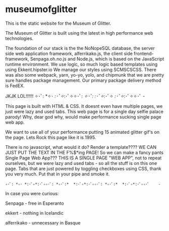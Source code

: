 # museumofglitter
This is the static website for the Museum of Glitter. 

The Museum of Glitter is built using the latest in high performance web
technologies.

The foundation of our stack is the the NoNopeSQL database,
the server side web application framework, alferrikako.js,
the client side frontend-framework, Senpaga.oh.no.js and Node.js,
which is based on the JavaScript runtime environment.
We use logic, so much logic based templates using using Ekkent.hipster.io
We manage our styles using SCMSCSCSS. There was also some webpack, yarn, yo-yo,
yolo, and chipmunk that we are pretty sure handles package management.
Our primary package delivery method is FedEX.

  JKJK LOL!!!!!! ✧･ﾟ: *✧･ *:･ﾟ✧*:･ﾟ✧✧･ﾟ: *✧･ﾟ:*  *:･ﾟ✧*:･ﾟ✧ *:･ﾟ✧*:･ﾟ✧✧･ﾟ    -

This page is built with HTML & CSS. It doesnt even have multiple pages, we just
were lazy and used tabs. This web page is for a single day selfie palace parody!
Why, dear god why, would make performance sucking single page web app.

We want to use all of your performance putting 15 animated glitter gif's on the
page. Lets Rock this page like it is 1995.

There is no javascript, what would it do? Render a template???? WE CAN JUST
PUT THE TEXT IN THE F%$*ing PAGE! So we can make a fancy pants Single Page
Web App??? THIS IS A SINGLE PAGE "WEB APP", not to repeat ourselves, but we
were lazy and used tabs - so all the stuff is on this one page.
Tabs that are just powered by toggling checkboxes using CSS, thank you very much.
Put that in your pipe and smoke it.

    ✧･ﾟ: *✧･ *:･ﾟ✧*:･ﾟ✧✧･ﾟ: *✧･ﾟ:*  *:･ﾟ✧*:･ﾟ✧✧･ﾟ: *✧･ﾟ:*  *:･ﾟ✧*:･ﾟ✧✧･ﾟ    -
In case you were curious:

Senpaga - free in Esperanto

ekkert - nothing in Icelandic

alferrikako - unnecessary in Basque
